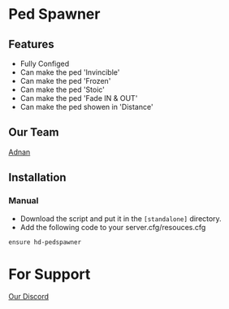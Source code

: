 # Ped Spawner

## Features
- Fully Configed
- Can make the ped 'Invincible'
- Can make the ped 'Frozen'
- Can make the ped 'Stoic'
- Can make the ped 'Fade IN & OUT'
- Can make the ped showen in 'Distance'

## Our Team
[Adnan](https://github.com/adn9o)

## Installation
### Manual
- Download the script and put it in the `[standalone]` directory.
- Add the following code to your server.cfg/resouces.cfg

```
ensure hd-pedspawner
```

# For Support
[Our Discord](https://discord.gg/pvpp)